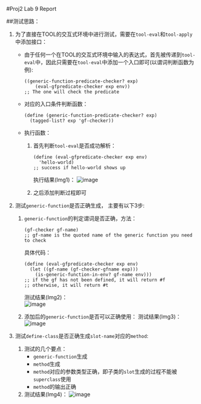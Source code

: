 #Proj2 Lab 9 Report 

##测试思路：
1. 为了直接在TOOL的交互式环境中进行测试，需要在`tool-eval`和`tool-apply`中添加接口：
    * 由于任何一个在TOOL的交互式环境中输入的表达式，首先被传递到`tool-eval`中，因此只需要在`tool-eval`中添加一个入口即可(以谓词判断函数为例):
    
        ~~~
        ((generic-function-predicate-checker? exp) 
            (eval-gfpredicate-checker exp env))
        ;; The one will check the predicate
        ~~~
    * 对应的入口条件判断函数：
   
        ~~~
        (define (generic-function-predicate-checker? exp)
          (tagged-list? exp 'gf-checker))
        ~~~
    * 执行函数：
        1. 首先判断`tool-eval`是否成功解析：
        
            ~~~
            (define (eval-gfpredicate-checker exp env)
              'hello-world)
            ;; success if hello-world shows up
            ~~~  
            执行结果(Img1)：
            ![image](http://)
        2. 之后添加判断过程即可
2. 测试`generic-function`是否正确生成， 主要有以下3步:
    1. `generic-function`的判定谓词是否正确，方法：
    
        ~~~
        (gf-checker gf-name)
        ;; gf-name is the quoted name of the generic function you need to check
        ~~~
        具体代码：
        
        ~~~
        (define (eval-gfpredicate-checker exp env)
          (let ((gf-name (gf-checker-gfname exp)))
            (is-generic-function-in-env? gf-name env)))
        ;; if the gf has not been defined, it will return #f
        ;; otherwise, it will return #t
        ~~~
        测试结果(Img2)：  
        ![image](http://)  
        
    2. 添加后的`generic-function`是否可以正确使用：
        测试结果(Img3)：
        ![image](http://)  
    
3. 测试`define-class`是否正确生成`slot-name`对应的`method`:
    1. 测试的几个要点：
        * `generic-function`生成
        * `method`生成
        * `method`对应的参数类型正确，即子类的`slot`生成的过程不能被`superclass`使用
        * `method`的输出正确
    2. 测试结果(Img4)：
        ![image](http://)
        